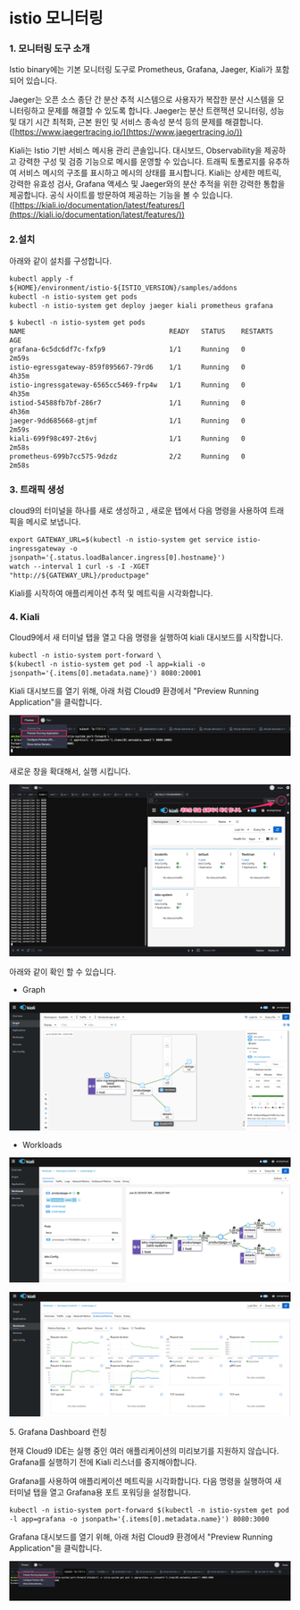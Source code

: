 # istio 모니터링

### 1. 모니터링 도구 소개&#x20;

Istio binary에는 기본 모니터링 도구로 Prometheus, Grafana, Jaeger, Kiali가 포함되어 있습니다.&#x20;

Jaeger는 오픈 소스 종단 간 분산 추적 시스템으로 사용자가 복잡한 분산 시스템을 모니터링하고 문제를 해결할 수 있도록 합니다. Jaeger는 분산 트랜잭션 모니터링, 성능 및 대기 시간 최적화, 근본 원인 및 서비스 종속성 분석 등의 문제를 해결합니다. ([https://www.jaegertracing.io/](https://www.jaegertracing.io/))

Kiali는 Istio 기반 서비스 메시용 관리 콘솔입니다. 대시보드, Observability을 제공하고 강력한 구성 및 검증 기능으로 메시를 운영할 수 있습니다. 트래픽 토폴로지를 유추하여 서비스 메시의 구조를 표시하고 메시의 상태를 표시합니다. Kiali는 상세한 메트릭, 강력한 유효성 검사, Grafana 액세스 및 Jaeger와의 분산 추적을 위한 강력한 통합을 제공합니다. 공식 사이트를 방문하여 제공하는 기능을 볼 수 있습니다. ([https://kiali.io/documentation/latest/features/](https://kiali.io/documentation/latest/features/))

### 2.설치&#x20;

아래와 같이 설치를 구성합니다.

```
kubectl apply -f ${HOME}/environment/istio-${ISTIO_VERSION}/samples/addons
kubectl -n istio-system get pods
kubectl -n istio-system get deploy jaeger kiali prometheus grafana

```

```
$ kubectl -n istio-system get pods
NAME                                    READY   STATUS    RESTARTS   AGE
grafana-6c5dc6df7c-fxfp9                1/1     Running   0          2m59s
istio-egressgateway-859f895667-79rd6    1/1     Running   0          4h35m
istio-ingressgateway-6565cc5469-frp4w   1/1     Running   0          4h35m
istiod-54588fb7bf-286r7                 1/1     Running   0          4h36m
jaeger-9dd685668-gtjmf                  1/1     Running   0          2m59s
kiali-699f98c497-2t6vj                  1/1     Running   0          2m58s
prometheus-699b7cc575-9dzdz             2/2     Running   0          2m58s
```

### 3. 트래픽 생성&#x20;

cloud9의 터미널을 하나를 새로 생성하고 , 새로운 탭에서 다음 명령을 사용하여 트래픽을 메시로 보냅니다.

```
export GATEWAY_URL=$(kubectl -n istio-system get service istio-ingressgateway -o jsonpath='{.status.loadBalancer.ingress[0].hostname}')
watch --interval 1 curl -s -I -XGET "http://${GATEWAY_URL}/productpage"

```

Kiali를 시작하여 애플리케이션 추적 및 메트릭을 시각화합니다.

### 4. Kiali&#x20;

Cloud9에서 새 터미널 탭을 열고 다음 명령을 실행하여 kiali 대시보드를 시작합니다.&#x20;

```
kubectl -n istio-system port-forward \
$(kubectl -n istio-system get pod -l app=kiali -o jsonpath='{.items[0].metadata.name}') 8080:20001

```

Kiali 대시보드를 열기 위해, 아래 처럼 Cloud9 환경에서 "Preview Running Application"을 클릭합니다.&#x20;

![](<../../.gitbook/assets/image (399).png>)

새로운 창을 확대해서, 실행 시킵니다.&#x20;

![](<../../.gitbook/assets/image (60).png>)

아래와 같이 확인 할 수 있습니다.&#x20;

* Graph

![](<../../.gitbook/assets/image (361).png>)

* Workloads

![](<../../.gitbook/assets/image (382).png>)

![](<../../.gitbook/assets/image (400).png>)

5\. Grafana Dashboard 런칭

현재 Cloud9 IDE는 실행 중인 여러 애플리케이션의 미리보기를 지원하지 않습니다. Grafana를 실행하기 전에 Kiali 리스너를 중지해야합니다.&#x20;

Grafana를 사용하여 애플리케이션 메트릭을 시각화합니다. 다음 명령을 실행하여 새 터미널 탭을 열고 Grafana용 포트 포워딩을 설정합니다.

```
kubectl -n istio-system port-forward $(kubectl -n istio-system get pod -l app=grafana -o jsonpath='{.items[0].metadata.name}') 8080:3000

```

Grafana 대시보드를 열기 위해, 아래 처럼 Cloud9 환경에서 "Preview Running Application"을 클릭합니다.&#x20;

![](<../../.gitbook/assets/image (434).png>)
